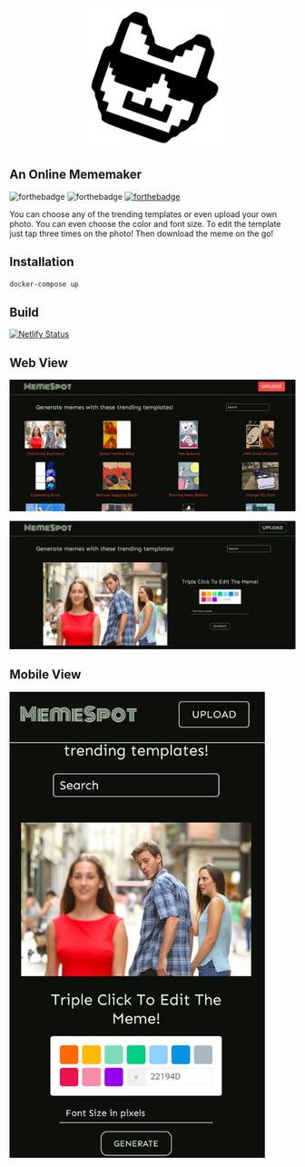 <p align="center">
  <img width="250" height="auto" src="src/assets/logo192.svg">
</p>

## An Online Mememaker

![forthebadge](https://forthebadge.com/images/badges/made-with-javascript.svg)
![forthebadge](https://forthebadge.com/images/badges/built-with-love.svg)
[![forthebadge](https://forthebadge.com/images/badges/check-it-out.svg)](https://forthebadge.com)

You can choose any of the trending templates or even upload your own photo.
You can even choose the color and font size.
To edit the template just tap three times on the photo!
Then download the meme on the go!


## Installation

```bash
docker-compose up
```


## Build
[![Netlify Status](https://api.netlify.com/api/v1/badges/8739a03d-4bd1-4db7-8af0-6f6bbe369927/deploy-status)](https://app.netlify.com/sites/memespot/deploys)


## Web View

![](src/assets/webview1.png)

![](src/assets/webview2.png)

## Mobile View

<img src="src/assets/Mobview1.jpg" width="450" >
